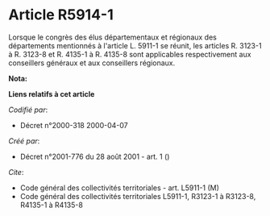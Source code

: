 # Article R5914-1

Lorsque le congrès des élus départementaux et régionaux des départements mentionnés à l'article L. 5911-1 se réunit, les
articles R. 3123-1 à R. 3123-8 et R. 4135-1 à R. 4135-8 sont applicables respectivement aux conseillers généraux et aux
conseillers régionaux.

**Nota:**



**Liens relatifs à cet article**

_Codifié par_:

  - Décret n°2000-318 2000-04-07

_Créé par_:

  - Décret n°2001-776 du 28 août 2001 - art. 1 ()

_Cite_:

  - Code général des collectivités territoriales - art. L5911-1 (M)
  - Code général des collectivités territoriales L5911-1, R3123-1 à R3123-8, R4135-1 à R4135-8
